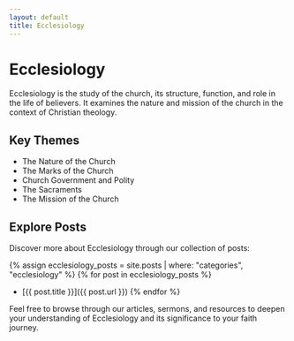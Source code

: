 ```yaml
---
layout: default
title: Ecclesiology
---
```


# Ecclesiology

Ecclesiology is the study of the church, its structure, function, and role in the life of believers. It examines the nature and mission of the church in the context of Christian theology.

## Key Themes

- The Nature of the Church
- The Marks of the Church
- Church Government and Polity
- The Sacraments
- The Mission of the Church

## Explore Posts

Discover more about Ecclesiology through our collection of posts:

{% assign ecclesiology_posts = site.posts | where: "categories", "ecclesiology" %}
{% for post in ecclesiology_posts %}
- [{{ post.title }}]({{ post.url }})
{% endfor %}

Feel free to browse through our articles, sermons, and resources to deepen your understanding of Ecclesiology and its significance to your faith journey.